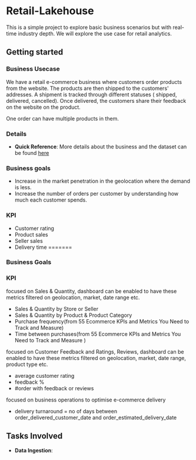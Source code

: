 # Retail-Lakehouse

This is a simple project to explore basic business scenarios but with real-time industry depth.
We will explore the use case for retail analytics.


## Getting started

### Business Usecase

We have a retail e-commerce business where customers order products from the website.
The products are then shipped to the customers' addresses. A shipment is tracked through different statuses ( shipped, delivered, cancelled). Once delivered, the customers share their feedback on the website on the product.

One order can have multiple products in them. 

### Details

- **Quick Reference**: More details about the business and the dataset can be found [here](https://www.kaggle.com/datasets/olistbr/brazilian-ecommerce?datasetId=55151&searchQuery=data+engineer)


### Business goals

- Increase in the market penetration in the geolocation where the demand is less.
- Increase the number of orders per customer by understanding how much each customer spends.

### KPI

- Customer rating
- Product sales
- Seller sales
- Delivery time
=======
### Business Goals

### KPI
focused on Sales & Quantity, dashboard can be enabled to have these metrics filtered on geolocation, market, date range etc.

- Sales & Quantity by Store or Seller
- Sales & Quantity by Product & Product Category
- Purchase frequency(from 55 Ecommerce KPIs and Metrics You Need to Track and Measure)
- Time between purchases(from 55 Ecommerce KPIs and Metrics You Need to Track and Measure )

focused on Customer Feedback and Ratings, Reviews, dashboard can be enabled to have these metrics filtered on geolocation, market, date range, product type etc.

- average customer rating
- feedback %
- #order with feedback or reviews

focused on business operations to optimise e-commerce delivery

- delivery turnaround = no of days between order_delivered_customer_date and order_estimated_delivery_date


## Tasks Involved
- **Data Ingestion**: 

